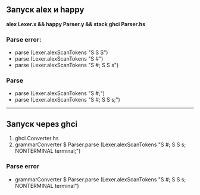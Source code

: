 ## Запуск alex и happy
**alex Lexer.x && happy Parser.y && stack ghci Parser.hs**

### Parse error:
- parse (Lexer.alexScanTokens "S S S")
- parse (Lexer.alexScanTokens "S #")
- parse (Lexer.alexScanTokens "S #; S S s")

### Parse
- parse (Lexer.alexScanTokens "S #;")
- parse (Lexer.alexScanTokens "S #; S S s;")

---

## Запуск через ghci
1) ghci Converter.hs 
2) grammarConverter $ Parser.parse (Lexer.alexScanTokens "S #; S S s; NONTERMINAL terminal;")

### Parse error
- grammarConverter $ Parser.parse (Lexer.alexScanTokens "S #; S S s; NONTERMINAL terminal")